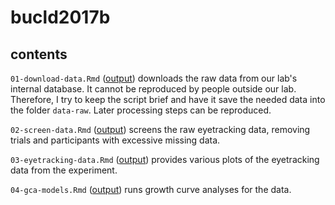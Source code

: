 # bucld2017b

## contents

`01-download-data.Rmd` ([output](./01-download-data.md)) downloads the raw data
from our lab's internal database. It cannot be reproduced by people outside our
lab. Therefore, I try to keep the script brief and have it save the needed data
into the folder `data-raw`. Later processing steps can be reproduced.

`02-screen-data.Rmd` ([output](./02-screen-data.md)) screens the raw 
eyetracking data, removing trials and participants with excessive missing data.

`03-eyetracking-data.Rmd` ([output](./03-eyetracking-data.md)) provides various 
plots of the eyetracking data from the experiment.

`04-gca-models.Rmd` ([output](./04-gca-models.md)) runs growth curve analyses
for the data.


